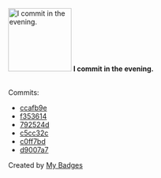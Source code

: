 <img src="https://my-badges.github.io/my-badges/evening-commits.png" alt="I commit in the evening." title="I commit in the evening." width="128">
<strong>I commit in the evening.</strong>
<br><br>

Commits:

- <a href="https://github.com/andrewjswan/EspHoMaTriXv2/commit/ccafb9e834134a9ce49be7501c3e0f2c0cb65dc6">ccafb9e</a>
- <a href="https://github.com/andrewjswan/EspHoMaTriXv2/commit/f353614370e535398c927d8a4dd6538e7fdc019e">f353614</a>
- <a href="https://github.com/andrewjswan/matrix-lamp/commit/792524ddc0b06f16c4371c3152817298edc7275f">792524d</a>
- <a href="https://github.com/andrewjswan/mediaportal-grabber-test/commit/c5cc32c044239d7fa5d2b14706670bf6d17ab3ac">c5cc32c</a>
- <a href="https://github.com/andrewjswan/esphome-config/commit/c0ff7bdeafb475fa5d9c567220f771abe02df316">c0ff7bd</a>
- <a href="https://github.com/andrewjswan/esphome-components/commit/d9007a71858c8c22f7d8c2948ee547d5255cb0a9">d9007a7</a>


Created by <a href="https://github.com/my-badges/my-badges">My Badges</a>